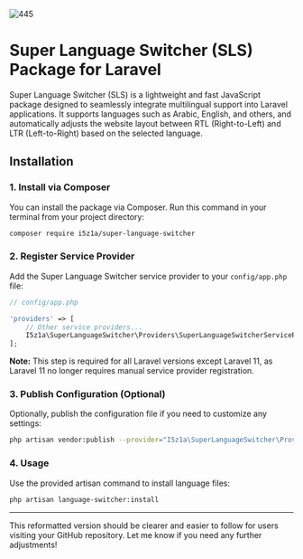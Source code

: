 ![445](https://private-user-images.githubusercontent.com/169618095/346246448-405166e5-de98-4745-9600-8bc1b9bf5d73.png?jwt=eyJhbGciOiJIUzI1NiIsInR5cCI6IkpXVCJ9.eyJpc3MiOiJnaXRodWIuY29tIiwiYXVkIjoicmF3LmdpdGh1YnVzZXJjb250ZW50LmNvbSIsImtleSI6ImtleTUiLCJleHAiOjE3MjAyMzQzNjUsIm5iZiI6MTcyMDIzNDA2NSwicGF0aCI6Ii8xNjk2MTgwOTUvMzQ2MjQ2NDQ4LTQwNTE2NmU1LWRlOTgtNDc0NS05NjAwLThiYzFiOWJmNWQ3My5wbmc_WC1BbXotQWxnb3JpdGhtPUFXUzQtSE1BQy1TSEEyNTYmWC1BbXotQ3JlZGVudGlhbD1BS0lBVkNPRFlMU0E1M1BRSzRaQSUyRjIwMjQwNzA2JTJGdXMtZWFzdC0xJTJGczMlMkZhd3M0X3JlcXVlc3QmWC1BbXotRGF0ZT0yMDI0MDcwNlQwMjQ3NDVaJlgtQW16LUV4cGlyZXM9MzAwJlgtQW16LVNpZ25hdHVyZT1hNGIwMzExMGYxZDAzOWYzMmRkOGE5MGY3ODhmZmE2OGE5YzRjNGFhYWMyOTI4MmIyOWQ0NDVkYmFiNzgwOWQzJlgtQW16LVNpZ25lZEhlYWRlcnM9aG9zdCZhY3Rvcl9pZD0wJmtleV9pZD0wJnJlcG9faWQ9MCJ9.T2ThZtsY1xxmY6D2Ig7EcLMhLpz1ojiS4TnB5K2EhOY)

# Super Language Switcher (SLS) Package for Laravel

Super Language Switcher (SLS) is a lightweight and fast JavaScript package designed to seamlessly integrate multilingual support into Laravel applications. It supports languages such as Arabic, English, and others, and automatically adjusts the website layout between RTL (Right-to-Left) and LTR (Left-to-Right) based on the selected language.

## Installation

### 1. Install via Composer

You can install the package via Composer. Run this command in your terminal from your project directory:

```bash
composer require i5z1a/super-language-switcher
```

### 2. Register Service Provider

Add the Super Language Switcher service provider to your `config/app.php` file:

```php
// config/app.php

'providers' => [
    // Other service providers...
    I5z1a\SuperLanguageSwitcher\Providers\SuperLanguageSwitcherServiceProvider::class,
];
```

**Note:** This step is required for all Laravel versions except Laravel 11, as Laravel 11 no longer requires manual service provider registration.

### 3. Publish Configuration (Optional)

Optionally, publish the configuration file if you need to customize any settings:

```bash
php artisan vendor:publish --provider="I5z1a\SuperLanguageSwitcher\Providers\SuperLanguageSwitcherServiceProvider"
```

### 4. Usage

Use the provided artisan command to install language files:

```bash
php artisan language-switcher:install
```

---

This reformatted version should be clearer and easier to follow for users visiting your GitHub repository. Let me know if you need any further adjustments!
